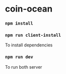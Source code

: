 # coin-ocean

### `npm install`
### `npm run client-install`

To install dependencies

### `npm run dev`

To run both server
